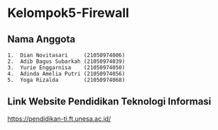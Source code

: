  # Kelompok5-Firewall
## Nama Anggota
    1.	Dian Novitasari     (21050974006)
    2.	Adib Bagus Subarkah (21050974039)
    3.	Yurie Enggarnisa    (21050974050)
    4.	Adinda Amelia Putri (21050974056)
    5.	Yoga Rizalda        (21050974068)
    
## Link Website Pendidikan Teknologi Informasi
https://pendidikan-ti.ft.unesa.ac.id/
